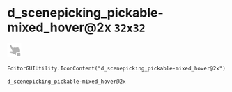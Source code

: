# d_scenepicking_pickable-mixed_hover@2x `32x32`
<img src="/img/d_scenepicking_pickable-mixed_hover@2x.png" width=32 height=32>

``` CSharp
EditorGUIUtility.IconContent("d_scenepicking_pickable-mixed_hover@2x")
```
```
d_scenepicking_pickable-mixed_hover@2x
```
